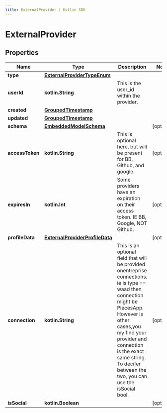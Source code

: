 ```yaml
---
title: ExternalProvider | Kotlin SDK
---
```



# ExternalProvider

## Properties
Name | Type | Description | Notes
------------ | ------------- | ------------- | -------------
**type** | [**ExternalProviderTypeEnum**](ExternalProviderTypeEnum) |  | 
**userId** | **kotlin.String** | This is the user_id within the provider. | 
**created** | [**GroupedTimestamp**](GroupedTimestamp) |  | 
**updated** | [**GroupedTimestamp**](GroupedTimestamp) |  | 
**schema** | [**EmbeddedModelSchema**](EmbeddedModelSchema) |  |  [optional]
**accessToken** | **kotlin.String** | This is optional here, but will be present for BB, Github, and google. |  [optional]
**expiresIn** | **kotlin.Int** | Some providers have an expiration on their access token. IE BB, Google, NOT Github. |  [optional]
**profileData** | [**ExternalProviderProfileData**](ExternalProviderProfileData) |  |  [optional]
**connection** | **kotlin.String** | This is an optional field that will be provided onentreprise connections. ie is type &#x3D;&#x3D; waad then connection might be PiecesApp. However is other cases,you my find your provider and connection is the exact same string. To decifer between the two, you can use the isSocial bool. |  [optional]
**isSocial** | **kotlin.Boolean** |  |  [optional]



